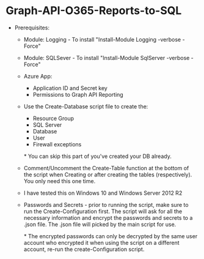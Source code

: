 # Graph-API-O365-Reports-to-SQL
 
* Prerequisites: 
  * Module: Logging - To install "Install-Module Logging -verbose -Force"
  * Module: SQLSever - To install "Install-Module SqlServer -verbose -Force"
  * Azure App:
    * Application ID and Secret key
    * Permissions to Graph API Reporting

  * Use the Create-Database script file to create the:
    * Resource Group
    * SQL Server
    * Database
    * User
    * Firewall exceptions
        
     \* You can skip this part of you've created your DB already. 
    
  * Comment/Uncomment the Create-Table function at the bottom of the script when
        Creating or after creating the tables (respectively). You only need this one time. 

  * I have tested this on Windows 10 and Windows Server 2012 R2

  * Passwords and Secrets - prior to running the script, make sure to run the Create-Configuration
        first. The script will ask for all the necessary information and encrypt the passwords and
        secrets to a .json file. The .json file will picked by the main script for use. 

     \* The encrypted passwords can only be decrypted by the same user account who encrypted it
            when using the script on a different account, re-run the create-Configuration script.
        
